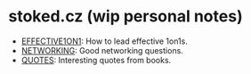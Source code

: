 # stoked.cz (wip personal notes)
- [EFFECTIVE1ON1](EFFECTIVE1ON1.md): How to lead effective 1on1s.
- [NETWORKING](NETWORKING.md): Good networking questions.
- [QUOTES](QUOTES.md): Interesting quotes from books.

